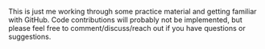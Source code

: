 This is just me working through some practice material and getting familiar with GitHub. Code contributions will probably not be implemented, but please feel free to comment/discuss/reach out if you have questions or suggestions. 
